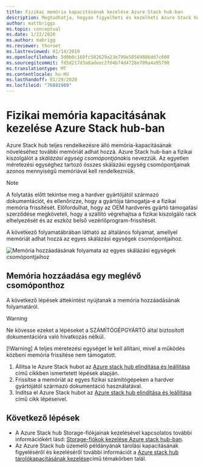 ```yaml
---
title: Fizikai memória kapacitásának kezelése Azure Stack hub-ban
description: Megtudhatja, hogyan figyelheti és kezelheti Azure Stack hub fizikai memóriáját és kapacitását.
author: mattbriggs
ms.topic: conceptual
ms.date: 1/22/2020
ms.author: mabrigg
ms.reviewer: thoroet
ms.lastreviewed: 01/14/2019
ms.openlocfilehash: 5d0b0c160fc502629a23e799e50569886dd7c000
ms.sourcegitcommit: fd5d217d3a8adeec2f04b74d4728e709a4a95790
ms.translationtype: MT
ms.contentlocale: hu-HU
ms.lasthandoff: 01/29/2020
ms.locfileid: "76881989"
---
```

# <a name="manage-physical-memory-capacity-in-azure-stack-hub"></a>Fizikai memória kapacitásának kezelése Azure Stack hub-ban

Azure Stack hub teljes rendelkezésre álló memória-kapacitásának növeléséhez további memóriát adhat hozzá. Azure Stack hub-ban a fizikai kiszolgálót a *skálázási egység csomópontjának*is nevezzük. Az egyetlen méretezési egységhez tartozó összes skálázási egység csomópontjainak azonos mennyiségű memóriával kell rendelkezniük.

> [!note]  
> A folytatás előtt tekintse meg a hardver gyártójától származó dokumentációt, és ellenőrizze, hogy a gyártója támogatja-e a fizikai memória frissítését. Előfordulhat, hogy az OEM hardveres gyártó támogatási szerződése megköveteli, hogy a szállító végrehajtsa a fizikai kiszolgáló rack elhelyezését és az eszköz belső vezérlőprogram-frissítését.

A következő folyamatábrában látható az általános folyamat, amellyel memóriát adhat hozzá az egyes skálázási egységek csomópontjaihoz.

![Memória hozzáadásának folyamata az egyes skálázási egységek csomópontjaihoz](media/azure-stack-manage-storage-physical-capacity/process-to-add-memory-to-scale-unit.png)

## <a name="add-memory-to-an-existing-node"></a>Memória hozzáadása egy meglévő csomóponthoz
A következő lépések áttekintést nyújtanak a memória hozzáadásának folyamatáról.

> [!Warning]
> Ne kövesse ezeket a lépéseket a SZÁMÍTÓGÉPGYÁRTÓ által biztosított dokumentációra való hivatkozás nélkül.
> 
> [!Warning]
> A teljes méretezési egységet le kell állítani, mivel a működés közbeni memória frissítése nem támogatott.

1. Állítsa le Azure Stack hubot az [Azure stack hub elindítása és leállítása](azure-stack-start-and-stop.md) című cikkben ismertetett lépések alapján.
2. Frissítse a memóriát az egyes fizikai számítógépeken a hardver gyártójától származó dokumentáció használatával.
3. Indítsa el Azure Stack hubot az [Azure stack hub elindítása és leállítása](azure-stack-start-and-stop.md) című cikk lépéseivel.

## <a name="next-steps"></a>Következő lépések

 - A Azure Stack hub Storage-fiókjainak kezelésével kapcsolatos további információkért lásd: [Storage-fiókok kezelése Azure stack hub-ban](azure-stack-manage-storage-accounts.md).
 - Az Azure Stack hub üzemelő példányának tárolási kapacitásának figyeléséről és kezeléséről további információt a [Azure stack hub tárolókapacitásának kezelése](azure-stack-manage-storage-shares.md)című témakörben talál.
